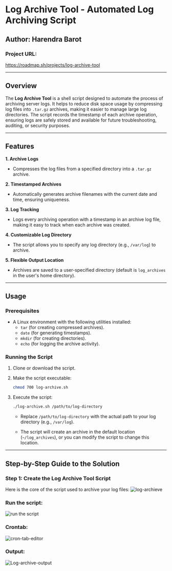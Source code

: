 # Log Archive Tool - Automated Log Archiving Script

## **Author:** Harendra Barot  
### Project URL:  
https://roadmap.sh/projects/log-archive-tool


---

## Overview

The **Log Archive Tool** is a shell script designed to automate the process of archiving server logs. It helps to reduce disk space usage by compressing log files into `.tar.gz` archives, making it easier to manage large log directories. The script records the timestamp of each archive operation, ensuring logs are safely stored and available for future troubleshooting, auditing, or security purposes.

---

## Features

**1. Archive Logs**
- Compresses the log files from a specified directory into a `.tar.gz` archive.

**2. Timestamped Archives**
- Automatically generates archive filenames with the current date and time, ensuring uniqueness.

**3. Log Tracking**
- Logs every archiving operation with a timestamp in an archive log file, making it easy to track when each archive was created.

**4. Customizable Log Directory**
- The script allows you to specify any log directory (e.g., `/var/log`) to archive.

**5. Flexible Output Location**
- Archives are saved to a user-specified directory (default is `log_archives` in the user's home directory).

---

## Usage

### Prerequisites

- A Linux environment with the following utilities installed:
   - `tar` (for creating compressed archives).
   - `date` (for generating timestamps).
   - `mkdir` (for creating directories).
   - `echo` (for logging the archive activity).

### Running the Script

1. Clone or download the script.
2. Make the script executable:
    ```bash
    chmod 700 log-archive.sh
    ```

3. Execute the script:
    ```bash
    ./log-archive.sh /path/to/log-directory
    ```

   - Replace `/path/to/log-directory` with the actual path to your log directory (e.g., `/var/log`).

   - The script will create an archive in the default location (`~/log_archives`), or you can modify the script to change this location.

---

## Step-by-Step Guide to the Solution

### Step 1: Create the Log Archive Tool Script

Here is the core of the script used to archive your log files:
![log-archieve](https://github.com/user-attachments/assets/40ab3a81-94e7-4af3-a0e0-e7fa22a62c51)
### Run the script:
![run the script](https://github.com/user-attachments/assets/76fbe496-dabb-4a81-8959-fcb44d0ce33f)
### Crontab:
![cron-tab-editor](https://github.com/user-attachments/assets/8f0fee37-91be-4e55-a728-bca2b1867a83)
### Output:
![Log-archive-output](https://github.com/user-attachments/assets/ef7b2891-4a41-4d46-98b0-697114cefe62)




